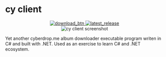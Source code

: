 # cy client

<p align="center">
  <a href="https://github.com/izqalan/cy-client/releases" target="_blank">
    <img src="https://img.shields.io/github/downloads/izqalan/cy-client/total" alt="download_btn" >
    <img src="https://img.shields.io/github/v/release/izqalan/cy-client" alt="latest_release" >
  </a>
  <br>
  <img src="https://i.imgur.com/DjMSoeF.png" alt="cy client screenshot">
</p>

Yet another cyberdrop.me album downloader executable program writen in C# and built with .NET. Used as an exercise to learn C# and .NET ecosystem.
